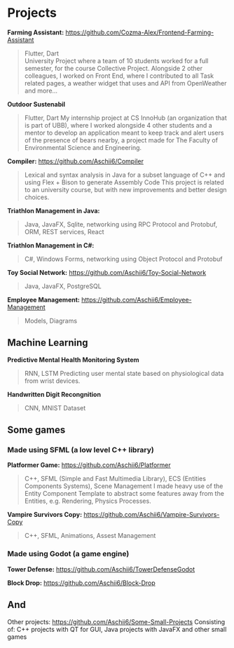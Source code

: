 # Projects

**Farming Assistant:** https://github.com/Cozma-Alex/Frontend-Farming-Assistant
> Flutter, Dart</br>
University Project where a team of 10 students worked for a full semester, for the course Collective Project. Alongside 2 other colleagues, I worked on Front End, where I contributed to all Task related pages, a weather widget that uses and API from OpenWeather and more...

**Outdoor Sustenabil**
> Flutter, Dart
My internship project at CS InnoHub (an organization that is part of UBB), where I worked alongside 4 other students and a mentor to develop an application meant to keep track and alert users of the presence of bears nearby, a project made for The Faculty of Environmental Science and Engineering.

**Compiler:** https://github.com/Aschii6/Compiler
> Lexical and syntax analysis in Java for a subset language of C++ and using Flex + Bison to generate Assembly Code
This project is related to an university course, but with new improvements and better design choices.

**Triathlon Management in Java:**
> Java, JavaFX, Sqlite, networking using RPC Protocol and Protobuf, ORM, REST services, React

**Triathlon Management in C#:**
> C#, Windows Forms, networking using Object Protocol and Protobuf

**Toy Social Network:** https://github.com/Aschii6/Toy-Social-Network
> Java, JavaFX, PostgreSQL

**Employee Management:** https://github.com/Aschii6/Employee-Management
> Models, Diagrams

## Machine Learning
**Predictive Mental Health Monitoring System**
> RNN, LSTM
Predicting user mental state based on physiological data from wrist devices.

**Handwritten Digit Recongnition**
> CNN, MNIST Dataset

## Some games
### Made using SFML (a low level C++ library)

**Platformer Game:** https://github.com/Aschii6/Platformer
> C++, SFML (Simple and Fast Multimedia Library), ECS (Entities Components Systems), Scene Management
I made heavy use of the Entity Component Template to abstract some features away from the Entities, e.g. Rendering, Physics Processes.

**Vampire Survivors Copy:** https://github.com/Aschii6/Vampire-Survivors-Copy
> C++, SFML, Animations, Assest Management

### Made using Godot (a game engine)
**Tower Defense:** https://github.com/Aschii6/TowerDefenseGodot

**Block Drop:** https://github.com/Aschii6/Block-Drop

## And
Other projects: https://github.com/Aschii6/Some-Small-Projects
Consisting of: C++ projects with QT for GUI, Java projects with JavaFX and other small games

